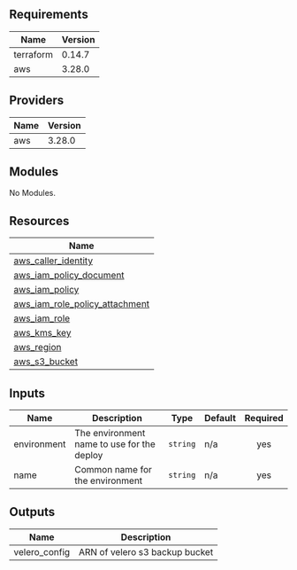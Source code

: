 ## Requirements

| Name | Version |
|------|---------|
| terraform | 0.14.7 |
| aws | 3.28.0 |

## Providers

| Name | Version |
|------|---------|
| aws | 3.28.0 |

## Modules

No Modules.

## Resources

| Name |
|------|
| [aws_caller_identity](https://registry.terraform.io/providers/hashicorp/aws/3.28.0/docs/data-sources/caller_identity) |
| [aws_iam_policy_document](https://registry.terraform.io/providers/hashicorp/aws/3.28.0/docs/data-sources/iam_policy_document) |
| [aws_iam_policy](https://registry.terraform.io/providers/hashicorp/aws/3.28.0/docs/resources/iam_policy) |
| [aws_iam_role_policy_attachment](https://registry.terraform.io/providers/hashicorp/aws/3.28.0/docs/resources/iam_role_policy_attachment) |
| [aws_iam_role](https://registry.terraform.io/providers/hashicorp/aws/3.28.0/docs/resources/iam_role) |
| [aws_kms_key](https://registry.terraform.io/providers/hashicorp/aws/3.28.0/docs/resources/kms_key) |
| [aws_region](https://registry.terraform.io/providers/hashicorp/aws/3.28.0/docs/data-sources/region) |
| [aws_s3_bucket](https://registry.terraform.io/providers/hashicorp/aws/3.28.0/docs/resources/s3_bucket) |

## Inputs

| Name | Description | Type | Default | Required |
|------|-------------|------|---------|:--------:|
| environment | The environment name to use for the deploy | `string` | n/a | yes |
| name | Common name for the environment | `string` | n/a | yes |

## Outputs

| Name | Description |
|------|-------------|
| velero\_config | ARN of velero s3 backup bucket |
